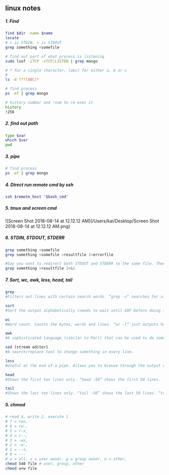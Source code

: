 ## linux notes

##### 1. Find

```bash
find $dir -name $name
locate 
# < is STDIN, > is STDOUT
grep something <somefile 

# find out port of what process is listening 
sudo lsof -iTCP -sTCP:LISTEN | grep mongo

# ? for a single character, [abc] for either a, b or c
#
ls -d ???[ABC]*

# find process
ps -ef | grep mongo

# history number and !num to re-exec it
history
!256
```

##### 2. find out path

```bash
type $var
which $var
pwd
```

##### 3. pipe

```bash
# find process
ps -ef | grep mongo
```

##### 4. Direct run remote cmd by ssh

```bash
ssh $remote_host "$bash_cmd"
```

##### 5. tmux and screen cmd

![Screen Shot 2018-08-14 at 12.12.12 AM](/Users/kai/Desktop/Screen Shot 2018-08-14 at 12.12.12 AM.png)

##### 6. STDIN, STDOUT, STDERR

```bash
grep something <somefile
grep something <somefile >resultfile 2>errorfile

#Say you want to redirect both STDOUT and STDERR to the same file. Then you cannot do. This redirects STDOUT (1) to the ‘resultfile’ and tells STDERR (2) to send the output to what STDOUT is set to (also ‘resultfile’).
grep something >resultfile 2>&1
```

##### 7. Sort, wc, awk, less, head, tail

```bash
grep
#Filters out lines with certain search words. “grep -v” searches for all lines that do not contain the search word.

sort
#Sort the output alphabetically (needs to wait until EOF before doing its work). “sort -n” sorts numerically. “sort -u” filters out duplicate lines.usel

wc
#Word count. Counts the bytes, words and lines. “wc -l” just outputs how many lines were counted.

awk
#A sophisticated language (similar to Perl) that can be used to do something with every line. “awk ‘{print $3}'” outputs the third column of every line.

sed (stream editor)
#A search/replace tool to change something in every line.

less
#Useful at the end of a pipe. Allows you to browse through the output one page at a time. (“less” refers to a similar but less capable tool called “more” that allowed you to see the first page and then press ‘Space’ to view ‘more’.)

head
#Shows the first ten lines only. “head -50” shows the first 50 lines.

tail
#Shows the last ten lines only. “tail -50” shows the last 50 lines. “tail -f” follows a certain file.
```

##### 5. chmod

```bash
# read 4, write 2, execute 1
# 7 = rwx, 
# 6 = rw-, 
# 5 = r-x, 
# 4 = r--, 
# 3 = -wx, 
# 2 = -w-,
# 1 = --x, 
# 0 = ---
# a = all, u = user owner, g = group owner, o = other, 
chmod 540 file # user, group, other
chmod u+w file
```


